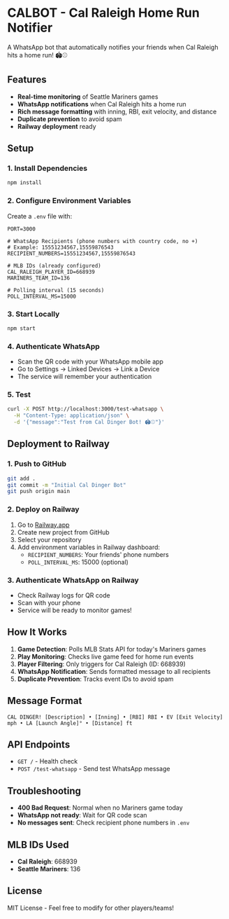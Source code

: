 # CALBOT - Cal Raleigh Home Run Notifier

A WhatsApp bot that automatically notifies your friends when Cal Raleigh hits a home run! 🏟️⚾

## Features

- **Real-time monitoring** of Seattle Mariners games
- **WhatsApp notifications** when Cal Raleigh hits a home run
- **Rich message formatting** with inning, RBI, exit velocity, and distance
- **Duplicate prevention** to avoid spam
- **Railway deployment** ready

## Setup

### 1. Install Dependencies
```bash
npm install
```

### 2. Configure Environment Variables
Create a `.env` file with:
```
PORT=3000

# WhatsApp Recipients (phone numbers with country code, no +)
# Example: 15551234567,15559876543
RECIPIENT_NUMBERS=15551234567,15559876543

# MLB IDs (already configured)
CAL_RALEIGH_PLAYER_ID=668939
MARINERS_TEAM_ID=136

# Polling interval (15 seconds)
POLL_INTERVAL_MS=15000
```

### 3. Start Locally
```bash
npm start
```

### 4. Authenticate WhatsApp
- Scan the QR code with your WhatsApp mobile app
- Go to Settings → Linked Devices → Link a Device
- The service will remember your authentication

### 5. Test
```bash
curl -X POST http://localhost:3000/test-whatsapp \
  -H "Content-Type: application/json" \
  -d '{"message":"Test from Cal Dinger Bot! 🏟️⚾"}'
```

## Deployment to Railway

### 1. Push to GitHub
```bash
git add .
git commit -m "Initial Cal Dinger Bot"
git push origin main
```

### 2. Deploy on Railway
1. Go to [Railway.app](https://railway.app)
2. Create new project from GitHub
3. Select your repository
4. Add environment variables in Railway dashboard:
   - `RECIPIENT_NUMBERS`: Your friends' phone numbers
   - `POLL_INTERVAL_MS`: 15000 (optional)

### 3. Authenticate WhatsApp on Railway
- Check Railway logs for QR code
- Scan with your phone
- Service will be ready to monitor games!

## How It Works

1. **Game Detection**: Polls MLB Stats API for today's Mariners games
2. **Play Monitoring**: Checks live game feed for home run events
3. **Player Filtering**: Only triggers for Cal Raleigh (ID: 668939)
4. **WhatsApp Notification**: Sends formatted message to all recipients
5. **Duplicate Prevention**: Tracks event IDs to avoid spam

## Message Format

```
CAL DINGER! [Description] • [Inning] • [RBI] RBI • EV [Exit Velocity] mph • LA [Launch Angle]° • [Distance] ft
```

## API Endpoints

- `GET /` - Health check
- `POST /test-whatsapp` - Send test WhatsApp message

## Troubleshooting

- **400 Bad Request**: Normal when no Mariners game today
- **WhatsApp not ready**: Wait for QR code scan
- **No messages sent**: Check recipient phone numbers in `.env`

## MLB IDs Used

- **Cal Raleigh**: 668939
- **Seattle Mariners**: 136

## License

MIT License - Feel free to modify for other players/teams!
